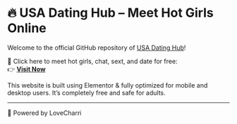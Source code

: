 # 🔥 USA Dating Hub – Meet Hot Girls Online

Welcome to the official GitHub repository of [USA Dating Hub](https://usadatinghub.site/meet-hot-dating-girl/)!

🎯 Click here to meet hot girls, chat, sext, and date for free:  
👉 **[Visit Now](https://usadatinghub.site/meet-hot-dating-girl/)**

This website is built using Elementor & fully optimized for mobile and desktop users. It’s completely free and safe for adults.

---

💖 Powered by LoveCharri
